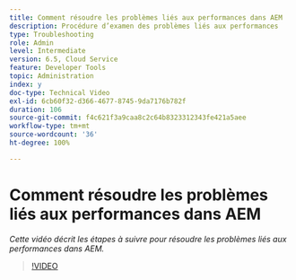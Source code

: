 ```yaml
---
title: Comment résoudre les problèmes liés aux performances dans AEM
description: Procédure d’examen des problèmes liés aux performances
type: Troubleshooting
role: Admin
level: Intermediate
version: 6.5, Cloud Service
feature: Developer Tools
topic: Administration
index: y
doc-type: Technical Video
exl-id: 6cb60f32-d366-4677-8745-9da7176b782f
duration: 106
source-git-commit: f4c621f3a9caa8c2c64b8323312343fe421a5aee
workflow-type: tm+mt
source-wordcount: '36'
ht-degree: 100%

---
```


# Comment résoudre les problèmes liés aux performances dans AEM

*Cette vidéo décrit les étapes à suivre pour résoudre les problèmes liés aux performances dans AEM.*

>[!VIDEO](https://video.tv.adobe.com/v/335472?quality=12&learn=on)
